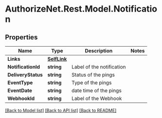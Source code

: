 # AuthorizeNet.Rest.Model.Notification
## Properties

Name | Type | Description | Notes
------------ | ------------- | ------------- | -------------
**Links** | [**SelfLink**](SelfLink.md) |  | 
**NotificationId** | **string** | Label of the notification | 
**DeliveryStatus** | **string** | Status of the pings | 
**EventType** | **string** | Type of the pings | 
**EventDate** | **string** | date time of the pings | 
**WebhookId** | **string** | Label of the Webhook | 

[[Back to Model list]](../README.md#documentation-for-models) [[Back to API list]](../README.md#documentation-for-api-endpoints) [[Back to README]](../README.md)

